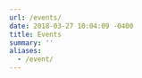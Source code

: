 ```yaml
---
url: /events/
date: 2018-03-27 10:04:09 -0400
title: Events
summary: ''
aliases:
  - /event/
---
```

